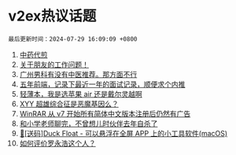 # v2ex热议话题

`最后更新时间：2024-07-29 16:09:09 +0800`

1. [中药代煎](https://www.v2ex.com/t/1060787)
1. [关于朋友的工作问题！](https://www.v2ex.com/t/1060755)
1. [广州男科有没有中医推荐。那方面不行](https://www.v2ex.com/t/1060692)
1. [五年前端，记录下最近一年的面试记录，顺便求个内推](https://www.v2ex.com/t/1060838)
1. [轻薄本，我是选苹果 air 还是戴尔灵越啊](https://www.v2ex.com/t/1060709)
1. [XYY 超雄综合征是恶魔基因么？](https://www.v2ex.com/t/1060803)
1. [WinRAR 从 v7 开始所有简体中文版本注册后仍然有广告](https://www.v2ex.com/t/1060747)
1. [和小学老师聊完，不曾想儿时伙伴去年自杀了](https://www.v2ex.com/t/1060776)
1. [🎁[送码]Duck Float - 可以悬浮在全屏 APP 上的小工具软件(macOS)](https://www.v2ex.com/t/1060783)
1. [如何评价罗永浩这个人？](https://www.v2ex.com/t/1060876)

